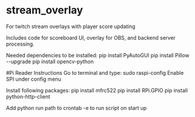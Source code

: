# stream_overlay
For twitch stream overlays with player score updating

Includes code for scoreboard UI, overlay for OBS, and backend server processing.

Needed dependencies to be installed:
pip install PyAutoGUI
pip install Pillow --upgrade
pip install opencv-python

#Pi Reader Instructions
Go to terminal and type: sudo raspi-config
Enable SPI under config menu

Install following packages:
pip install mfrc522
pip install RPi.GPIO
pip install python-http-client

Add python run path to crontab -e to run script on start up
